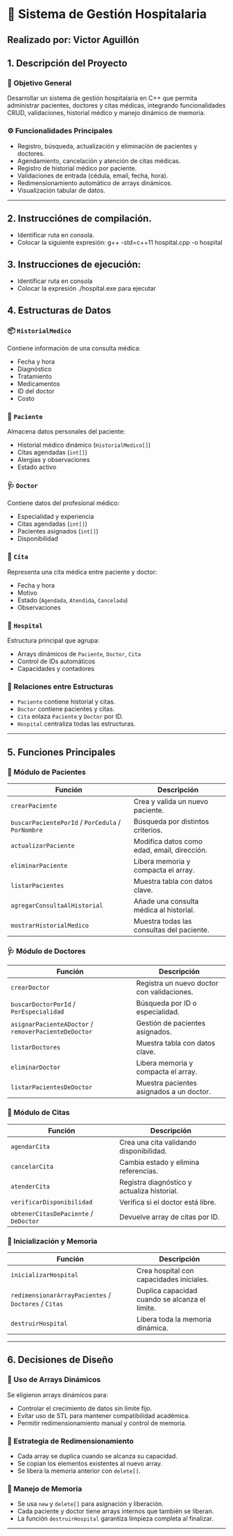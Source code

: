 # 🏥 Sistema de Gestión Hospitalaria
## Realizado por: Victor Aguillón

## 1. Descripción del Proyecto

### 🎯 Objetivo General
Desarrollar un sistema de gestión hospitalaria en C++ que permita administrar pacientes, doctores y citas médicas, integrando funcionalidades CRUD, validaciones, historial médico y manejo dinámico de memoria.

### ⚙️ Funcionalidades Principales
- Registro, búsqueda, actualización y eliminación de pacientes y doctores.
- Agendamiento, cancelación y atención de citas médicas.
- Registro de historial médico por paciente.
- Validaciones de entrada (cédula, email, fecha, hora).
- Redimensionamiento automático de arrays dinámicos.
- Visualización tabular de datos.

---

## 2. Instrucciónes de compilación.
- Identificar ruta en consola.
- Colocar la siguiente expresión: g++ -std=c++11 hospital.cpp -o hospital 

## 3. Instrucciones de ejecución:
 - Identificar ruta en consola
 - Colocar la expresión ./hospital.exe para ejecutar

## 4. Estructuras de Datos

### 📦 `HistorialMedico`
Contiene información de una consulta médica:
- Fecha y hora
- Diagnóstico
- Tratamiento
- Medicamentos
- ID del doctor
- Costo

### 👤 `Paciente`
Almacena datos personales del paciente:
- Historial médico dinámico (`HistorialMedico[]`)
- Citas agendadas (`int[]`)
- Alergias y observaciones
- Estado activo

### 🩺 `Doctor`
Contiene datos del profesional médico:
- Especialidad y experiencia
- Citas agendadas (`int[]`)
- Pacientes asignados (`int[]`)
- Disponibilidad

### 📅 `Cita`
Representa una cita médica entre paciente y doctor:
- Fecha y hora
- Motivo
- Estado (`Agendada`, `Atendida`, `Cancelada`)
- Observaciones

### 🏥 `Hospital`
Estructura principal que agrupa:
- Arrays dinámicos de `Paciente`, `Doctor`, `Cita`
- Control de IDs automáticos
- Capacidades y contadores

### 🔗 Relaciones entre Estructuras
- `Paciente` contiene historial y citas.
- `Doctor` contiene pacientes y citas.
- `Cita` enlaza `Paciente` y `Doctor` por ID.
- `Hospital` centraliza todas las estructuras.

---

## 5. Funciones Principales

### 👤 Módulo de Pacientes

| Función | Descripción |
|--------|-------------|
| `crearPaciente` | Crea y valida un nuevo paciente. |
| `buscarPacientePorId` / `PorCedula` / `PorNombre` | Búsqueda por distintos criterios. |
| `actualizarPaciente` | Modifica datos como edad, email, dirección. |
| `eliminarPaciente` | Libera memoria y compacta el array. |
| `listarPacientes` | Muestra tabla con datos clave. |
| `agregarConsultaAlHistorial` | Añade una consulta médica al historial. |
| `mostrarHistorialMedico` | Muestra todas las consultas del paciente. |

### 🩺 Módulo de Doctores

| Función | Descripción |
|--------|-------------|
| `crearDoctor` | Registra un nuevo doctor con validaciones. |
| `buscarDoctorPorId` / `PorEspecialidad` | Búsqueda por ID o especialidad. |
| `asignarPacienteADoctor` / `removerPacienteDeDoctor` | Gestión de pacientes asignados. |
| `listarDoctores` | Muestra tabla con datos clave. |
| `eliminarDoctor` | Libera memoria y compacta el array. |
| `listarPacientesDeDoctor` | Muestra pacientes asignados a un doctor. |

### 📅 Módulo de Citas

| Función | Descripción |
|--------|-------------|
| `agendarCita` | Crea una cita validando disponibilidad. |
| `cancelarCita` | Cambia estado y elimina referencias. |
| `atenderCita` | Registra diagnóstico y actualiza historial. |
| `verificarDisponibilidad` | Verifica si el doctor está libre. |
| `obtenerCitasDePaciente` / `DeDoctor` | Devuelve array de citas por ID. |

### 🏥 Inicialización y Memoria

| Función | Descripción |
|--------|-------------|
| `inicializarHospital` | Crea hospital con capacidades iniciales. |
| `redimensionarArrayPacientes` / `Doctores` / `Citas` | Duplica capacidad cuando se alcanza el límite. |
| `destruirHospital` | Libera toda la memoria dinámica. |

---

## 6. Decisiones de Diseño

### 📌 Uso de Arrays Dinámicos
Se eligieron arrays dinámicos para:
- Controlar el crecimiento de datos sin límite fijo.
- Evitar uso de STL para mantener compatibilidad académica.
- Permitir redimensionamiento manual y control de memoria.

### 🔁 Estrategia de Redimensionamiento
- Cada array se duplica cuando se alcanza su capacidad.
- Se copian los elementos existentes al nuevo array.
- Se libera la memoria anterior con `delete[]`.

### 🧠 Manejo de Memoria
- Se usa `new` y `delete[]` para asignación y liberación.
- Cada paciente y doctor tiene arrays internos que también se liberan.
- La función `destruirHospital` garantiza limpieza completa al finalizar.

---


